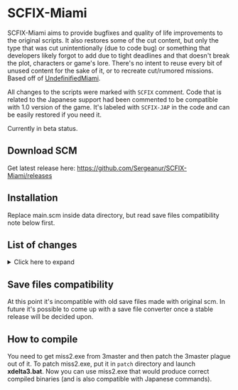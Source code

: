 # SCFIX-Miami

SCFIX-Miami aims to provide bugfixes and quality of life improvements to the original scripts. It also restores some of the cut content, but only the type that was cut unintentionally (due to code bug) or something that developers likely forgot to add due to tight deadlines and that doesn't break the plot, characters or game's lore. There's no intent to reuse every bit of unused content for the sake of it, or to recreate cut/rumored missions. Based off of [UndefinifiedMiami](https://github.com/Sergeanur/UndefinifiedMiami).

All changes to the scripts were marked with `SCFIX` comment. Code that is related to the Japanese support had been commented to be compatible with 1.0 version of the game. It's labeled with `SCFIX-JAP` in the code and can be easily restored if you need it.

Currently in beta status.

## Download SCM

Get latest release here: https://github.com/Sergeanur/SCFIX-Miami/releases

## Installation

Replace main.scm inside data directory, but read save files compatibility note below first.

## List of changes

<details><summary>Click here to expand</summary>
Intro:
- Fixed SSU related things in the script
- Added ability to skip the cutscene at lawyer's office (press cross or a sprint key)
- Placed player model in the back seat of the Admiral
- Fixed game crash if the intro Admiral somehow exploded

An Old Friend:
- Fixed SSU related things in the script
- Fix hotel's extra colors resetting after the cutscene

The Party:
- Player's skin would reset to the default one only if wearing Soiree when starting the mission
- Mercedes' line "Do you mind me resting my hand…" would play only if she sits at the front seat
- Increased delay after first "Maybe" from 500 ms to 1000 ms (like the second time)

Back Alley Brawl:
- Fixed "This way" line ending abruptly
- Fix vehicle that you arrived in at Malibu becoming a mission vehicle
- Restored unused Lance's lines about player driving carelessly

Riot:
- Player's skin would reset to the default one only if wearing Coveralls when starting the mission

Treacherous Swine:
- Fix player's ability to move after the cutscene during the black screen
- Fix noticeable model changes for doors
- Fix cutscene skips not working due to not reset variable
- Moved player equipping chainsaw only when the cutscene at Gonzales begins instead of as soon as the player entered the marker
- Mission doesn't require you to be in a vehicle in order to pass it after dropping a wanted level

Mall Shootout:
- Attached mission audio to the French guy

Guardian Angels:
- Fixed Lance asking for help if you shoot him with Tec-9
- Restored unused Lance's line commenting about player shooting at him
- Remove Lance's ped as soon as the outro cutscene starts to avoid his sudden disappearance
- Diaz' Admiral is deleted at the end of the mission
- Diaz' Admiral no longer remains indestructible if the mission is failed

Sir, Yes Sir!:
- Line "Someone's in the tank…" will no longer play if there's no alive soldiers near the tank

All Hands On Deck!:
- Speeder's colors after the mission will now match the colors of the one on the yacht

The Chase:
- Fixed the guy becoming stuck if he falls off the roof. Now he'll find another way to get to the buggy

Phnom Penh '86:
- Fixed "Quentin Vance" line ending abruptly
- Fixed some subtitles being stuck on the screen after the audio is done
- Fixed heli being stuck at the third wave after you killed all the enemies you could
- Fixed possibility of heli being stuck when Tommy should leave the chopper

The Fastest Boat:
- It's not possible to steal the boat before it's lowered anymore
- The boat's colors are saved to be used in the next mission

Supply & Demand:
- Lance can now be seen inside the boat in the beginning of the mission
- Boat's colors will now match the colors from the previous mission
- Fixed "We've got some competition" line not playing at rare occasions
- The area where the Cuban boats spawn is now cleared form other boats
- Restored unused line "Take 'em out" after "We've got some competition"
- Fixed Cuban boats driving themselves if their drivers are dead
- Fixed line "It's time for the Lance Vance dance." overlapping with "I like your style man. Real fresh."
- Restored unused line "We made it! Those other boats ain't VIP class." when you arrive to the boat
- Fixed Cuban boats driving at the same location endlessly if the mission was failed
- Restored the cutscene at the coke deal
- At the drive back to the mansion the Cuban boats will certainly have alive drivers now

Death Row:
- Leave the Malibu doors open when starting this mission
- Utilize unused beat-up Lance model for this mission

Rub Out:
- Fixed use of WAIT command after deatharrest execution as deatharrest might be executed the second time and break the mission cleanup routine

Four Iron:
- Player's skin would reset to the default one only if wearing Country Club when starting the mission
- Disable player controls during Avery's limo arriving cutscene
- Fix HUD showing during Avery's limo arriving cutscene
- Fix 3D coordinates for "Nice ass, baby" not being set properly
- Fix sudden weather switch when the mission ends

Demolition Man:
- Disable player controls during Avery's limo arriving cutscene
- Attach builder's mission audio properly
- Fix HUD turning on in the end of outro cutscene

Two Bit Hit:
- Disable player controls during Avery's limo arriving cutscene

Shakedown:
- Fix mansion extra timecyc colors not turning off after the cutscene
- Add the area name print after the cutscene akin to other places where player is teleported outside of the interior after the cutscene

Bar Brawl:
- Fix mansion extra timecyc colors not turning off after the cutscene
- Add the area name print after the cutscene akin to other places where player is teleported outside of the interior after the cutscene
- Fix cutscene skips not working due to not reset variable

Cop Land:
- Fix noticeable swaps of building models
- Fix location for Cuban clothes pickup after the mission is over
- Make Lance respond to cop threats if player has a wanted level
- Player's skin would reset to the default one only if wearing Cop uniform when starting the mission
- Fix second army guy's accuracy being unset

No Escape?:
- Player's skin will not reset to the default one when starting the mission
- Player's wanted level is cleared when the mission starts
- Cop peds are now created as PEDTYPE_COP and can arrest you
- The alarm will go off at VCPD if the player entered while being wanted
- Cam Jones will respond to cop threats and always run when getting into the vehicle
- Fix location for Cuban clothes pickup after the mission is over

The Shootist:
- Fix double marker when entering the shooting range
- Use the same model for the second shooter as the one in the cutscene
- Fix player retrieving pistol ammo back due to attach logic
- Tidy up bloated tutorial code
- Disable player controls during tutorial
- Fix doubling player ammo after the mission is over

The Driver:
- Fix marker appearing for a split second as the race begins
- Restore unused outro for when the player loses the race

The Job:
- Tidied up a lot of code to fit the new script into 35k bytes limit
- Player's clothes will be reset to default ones if player starts the mission in the Robbery outfit
- Companions won't leave the getaway taxi after entering it on the way to the bank
- Getaway taxi in the beginning of the mission is made fire proof so that companions wouldn't leave the car
- Companions won't die from being hit by the traffic anymore
- Restored unused Hilary line "Yeah, you'll put somebody's eye out" after "For god sake's, Phil. Stop waving that thing around"
- The Securicar at the bank entrance will be removed while the mission is ongoing
- The destination blip at the bank won't be created before the line "I'll drive" anymore at the beginning of the mission
- The robbery cannot be initiated if the player's got a wanted level
- Restored unused lines for when the player became wanted on the way to the bank
- Fixed destination sphere flickering during conversations
- Fix interrupted conversations not being restored properly
- Fix stuck player walking animation in the cutscene after getting out of the taxi
- Fix game softlocking at the cutscene when leaving the taxi because Tommy went a little bit off
- Set Cam's and Phil's health to 200 when the robbery is initiated
- Fix some hostages at the bank not raising their hands up
- Cam will shoot back at the security now
- The alarm will go off if the hostages were provoked
- Dead security guy at the vault will be despawned after going up for the manager to avoid manager being blocked by his body
- "Phil, things still sweet?" dialogue won't initiate if the hostages were provoked before
- "I said nobody move" line wouldn't play if the hostages were provoked already
- Fixed mission sphere disappearing while "I said nobody move" line is playing
- The "I told you not to touch that alarm" sequence wouldn't trigger if the alarm was set off before by provoking the hostages. Instead, it goes straight to "The SWAT will be here any minute"
- Ped that Phil will shoot now spawns before "I told you not to touch that alarm"
- Fixed mission softlock in case the ped whom Phil has to shoot escapes
- Provoked peds won't try to go after Cam if he's down at the vault
- Fix Phil sometimes appearing at random places in a cutscene
- You can't start "Vice City SWAT…" sequence while the hostages are onto you
- The hostages will now start running around when the SWAT storms the building
- Phil will say "Hot damn, here they come" when the SWAT guys enter the building
- Made model swap for bank windows less noticeable
- Phil will say "That's a last of them, GO GO GO" only after all six SWAT members are killed instead of 4 
- "That's a last of them, GO GO GO" line will play only once now
- If after "That's a last of them, GO GO GO" line Cam failed to get downstairs for whatever reason, Tommy will say "Where's Cam? We better go find him"
- Fixed Phil and Cam not crouching after exiting the bank
- Made sure no other cars will interfere in a cutscene after exiting the bank
- SWAT members outside the bank now created as actual cops who could arrest you and won't attack you after you drop your wanted level
- Phil and Cam now always run when you have a wanted level
- Player will be teleported outside Cam's garage if he killed Phil while being inside
- Fixed Player & co. not exiting the vehicle if they didn't arrive in a getaway taxi
- The bank entrance area will be cleared after the mission is passed
- Remove WAIT on cleanup to avoid cleanup not working if you failed the mission+died/got arrested

Boomshine Saigon:
- Made Phil's Patriot fire proof so that he wouldn't leave the car

Spilling the Beans:
- Restored a cutscene of player walking into the Malibu club

Hit the Courier:
- Fixed "You destroyed the plates" mission fail if you kill the courier in the car

Martha's Mug Shot:
- Rewritten bugged camera audio

G-Spotlight:
- Fixed widescreen not working at the "Asset complete" cutscene
- Fixed widescreen not working at the spotlight cutscene if you already stood on the marker when the ladder cutscene played

V.I.P.:
- Fix rival taxi arrow being static due to being recreated every frame
- Fixed mission fail if you drove the VIP on the rival taxi

Sunshine Autos:
- Fix car rewards not being created if the player died before the cutscene could play

Distribution:
- Mission passed music now plays during the asset completed cutscene instead of after
- Player now has to deal 50 deals total instead of in a single go

Stunt Boat Challenge:
- Fixed player being seen in the air after the cutscene
- Rico will always be facing to the front of the boat now
- Changed color of the final blip
- Fixed "You have three minutes to get round the course." message appearing even if you failed the mission already
- Fixed boat randomly driving off in the outro cutscene while the line plays
- Rico and boat are now being deleted right after the outro cutscene instead of becoming stuck
- Gates to the Haitian base will be open after this mission is passed (but closed after passing Cannon Fodder)

Cannon Fodder:
- Made the cutscene of Cubans getting in the car play for 5 seconds instead of 2 seconds
- Fixed ghosts of Cubans coming out of the car after the cutscene ends
- Fixed mission not being failed if you killed more than 1 Cuban during audio playing
- Changed sniper's anim group to a two-handed weapon
- Removed sniper's threat search so that he wouldn't jump off the roof
- Fixed Cubans being able to escape from the sniper in a cutscene by running too far
- Sniper now looks at the targets that he shoots
- Improved pathfinding for the reinforcement Cubans when they are running towards the sides of the gate
- The crate inside a van now placed correctly
- Lines "Tommy, we have proved our manful bravery!" and "Let us steal that van full of drugs and make good our escape!" now have subtitles show as soon as audio plays and are cleared as soon as the playback is finished
- Haitian gates won't be closed if you fail the mission (but will close after the mission is passed)

Juju Scramble:
- Moved interior change for the cutscene before LOAD_SCENE to hide noticeable interior swap
- Fixed mission SWAT attacking the player if he has no wanted level
- Improved SWAT pathfinding for the second briefcase
- Fixed SWAT being unable to pick up the third briefcase
- Fixed "Don't move a muscle, chump!" audio not stopping after the cutscene skip
- Fixed "Don't move a muscle, chump!" cutscene autoskipping if you had cross (or a sprint key) pressed when it started

Dirty Lickin's:
- Re-enabled for German version
- Moved interior change for the cutscene before LOAD_SCENE to hide noticeable interior swap

Trojan Voodoo:
- Fixed cutscene ending after the character animation is over
- Pepe is now created as a Cuban initially and then recreated as a fake golfer later
- Voodoo cars no longer remain fire proof after the mission
- Eternal Haitian hatred towards the player will be removed if the mission is failed
- Haitians at the plant will now shoot back at invading Cubans
- Fake golfer Cubans are now removed after mission
- Made the model swap during the factory explosion more seamless
- The Voodoo that player used to enter the plant can also explode now in the end of the mission
- Voodoo's will only explode in the end of the mission if they remained near the exploding building
- Fixed some prints still showing after the mission is failed
- After passing the mission Cuban population values are restored to those pre-gang war
- Cuban and Haitian don't stop hating each other anymore after this mission is over

Alloy Wheels of Steel:
- Player's skin will be reset to a default one if wearing cop uniform

Messing with the Man:
- Re-enabled for German version

Hog Tied:
- Moved biker's creation in the outro a bit to avoid spawning on screen

Cap the Collector:
- Most of the mission has been rewritten to improve the collectors' AI
- Collectors choose the closest asset as their destination
- Tommy remains angry for the duration of the mission
- Tommy's lines towards the collectors now used more often

Keep Your Friends Close...:
- Fix V blip being doubled with the asset revenue pickup for this mission
- Fix Tommy's gang spawning upon exiting and re-entering the interior (by design no one should spawn)
- Fixed spawn position of Sonny's goons behind the mansion door so that they don't get stuck
- Fixed Tommy gang receiving Tec-9 is the mission is failed
- Fixed half of Tommy gang becoming unarmed after this mission
- Fixed coordinates of V blip for the asset revenue pickup after the mission is passed

Autocide:
- Fix doubled PLAYER_MADE_PROGRESS after mission completion

Loose Ends:
- Replace SLIDE_OBJECT on mission fail to get rid of WAIT after deatharrest

Phone calls:
- Added ability to skip phone calls like in SA
- Fixed player being stuck in a two-handed weapon animation
- Restored a phone call from Kent Paul about the SWAT retirement fund after purchasing the Malibu club
- Restored a phone call from Rosenberg about the asset revenue
- Fixed Steve calling after beating the last mission even if you don't own a film studio
- Restored a phone call from Mercedes after killing Ricardo Diaz
- Fix triple call delay after the phone call from Earnest Kelly
- Fix interior doors closing during phone calls when being inside the interior

Misc:
- Fixed side activity title being shown for a split second for Paramedic, Vigilante, Firefighter or Taxi Driver
- Changed patients' behavior to only run towards stopped ambulance instead of while it's still moving in Paramedic
- Disabled patients spawn at a Hyman Memorial Stadium and a G-Spotlight office for Paramedic
- Capped "Test Track" to $400 max
- Changed "Cone Crazy" rewards to get rid of a huge money abuse. Now the player is rewarded with $400 for every new best time, and $200 for just beating the mission
- Fixed cutscene cleanup for the Cherry Popper Ice Cream Factory purchase cutscene (it keeps going when you skip it)
- Fixed Admiral and Stretch car generators conflicting near Diaz' Mansion
- Fixed Freeway car generator at Mercedes' place
- Fixed Infernus car generator at Starfish Island being spawned inside a locked garage
- Fixed Pizzaboy car generator at Diaz' Mansion
- Added colonel's Speeder car generator near the mansion
- Added unused lines to the strippers in The Pole Position Club
- Implemented a bunch of fixes to address extra colors resetting inside the interiors
- Fixed Malibu club doors visibility in the interior
- Fixed food vendors restoring only up to 100 HP
- Fixed random range for voice lines when buying food
- Fixed Cuban clothes pickup coordinates
- Pizza Boy Mission is now considered complete as soon as you deliver the last pizza on level 10
- Redone Pizza Boy Mission audio to not stall the player
- Synced areas to restrict customer spawn with Paramedic Mission
- Pizza Boy car generator near mansion would activate only after beating Rub Out
- Fixed rampage always selecting Cubans
- Diaz gang won't be chosen for a rampage after beating Rub Out
- Tidy up bloated tutorial code at the shooting range
- Fix colt/pistol model loading at the shooting range
- Fix shop clerk at one of the North Point Mall shops being rotated 180 deg
- Fixed weapons duping at metal detectors when you run out of ammo
- Fixed weapons switching automatically when you pass through a metal detector
- Fixed weapon pickups being created behind the wall at a golf club metal detector
- Restored unused audio at a golf club metal detector when security takes your weapons (due to technical limitations works only when off mission and during the mission Four Iron)
- Improved road traffic at Leaf Links bridge
- Fixed player gaining wanted level when leaving the police department interior
- Fixed taxi driver being able to become your passenger in a Taxi Driver side activity
- Cutscene Kaufman Cab is now being deleted after the Kaufman Cabs purchase cutscene
- Disabled "To enter Ocean View hotel..." message when on mission and after "An Old Friend"
- Improved the position of a bonus Hunter at a south beach
- Health bonus gained from hooker will no longer reset when saving
- Fixed hotel intro marker being invisible after saving in the hotel
- Haitians now hate the player if he wears Cuban outfit
- Fixed Quadruple Insane Stunt
- Fixed being able to see the void behind Robina Cafe when you start any Cuban mission from inside the cafe
- 'Stop in the pink marker' message near hotel wouldn't show anymore if there is no pink marker
- Cubans and Haitians no longer hate each other since the beginning. They start hating each other only after Two Bit Hit
- Fixed SSU for property purchase cutscenes
- Fixed many male peds created as CIVFEMALE
- Fixed cutscene skip not working after certain missions set button_pressed = 2
- Fixed On Mission flag (flag_player_on_mission) sets to prevent any abuse of this flag
- Removed On Mission flag checks in some mission that were meant to bypass compiler errors
- Refactored code bloat created by the Japanese support
</details>

## Save files compatibility

At this point it's incompatible with old save files made with original scm. In future it's possible to come up with a save file converter once a stable release will be decided upon.

## How to compile

You need to get miss2.exe from 3master and then patch the 3master plague out of it.
To patch miss2.exe, put it in `patch` directory and launch **xdelta3.bat**. Now you can use miss2.exe that would produce correct compiled binaries (and is also compatible with Japanese commands).
